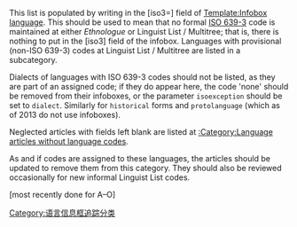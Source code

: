 This list is populated by writing  in the \[iso3=\] field of
[Template:Infobox
language](https://zh.wikipedia.org/wiki/Template:Infobox_language "wikilink").
This should be used to mean that no formal [ISO
639-3](../Page/ISO_639-3.md "wikilink") code is maintained at either
*Ethnologue* or Linguist List / Multitree; that is, there is nothing to
put in the \[iso3\] field of the infobox. Languages with provisional
(non-ISO 639-3) codes at Linguist List / Multitree are listed in a
subcategory.

Dialects of languages with ISO 639-3 codes should not be listed, as they
are part of an assigned code; if they do appear here, the code 'none'
should be removed from their infoboxes, or the parameter `isoexception`
should be set to `dialect`. Similarly for `historical` forms and
`protolanguage` (which as of 2013 do not use infoboxes).

Neglected articles with fields left blank are listed at
[:Category:Language articles without language
codes](https://zh.wikipedia.org/wiki/Category:Language_articles_without_language_codes "wikilink").

As and if codes are assigned to these languages, the articles should be
updated to remove them from this category. They should also be reviewed
occasionally for new informal Linguist List codes.

\[most recently done for A–O\]

[Category:语言信息框追踪分类‎](https://zh.wikipedia.org/wiki/Category:语言信息框追踪分类‎ "wikilink")